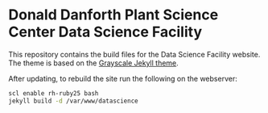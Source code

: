 # Donald Danforth Plant Science Center Data Science Facility

This repository contains the build files for the Data Science Facility website.
The theme is based on the [Grayscale Jekyll theme](https://github.com/jeromelachaud/grayscale-theme).

After updating, to rebuild the site run the following on the webserver:

```bash
scl enable rh-ruby25 bash
jekyll build -d /var/www/datascience
```
